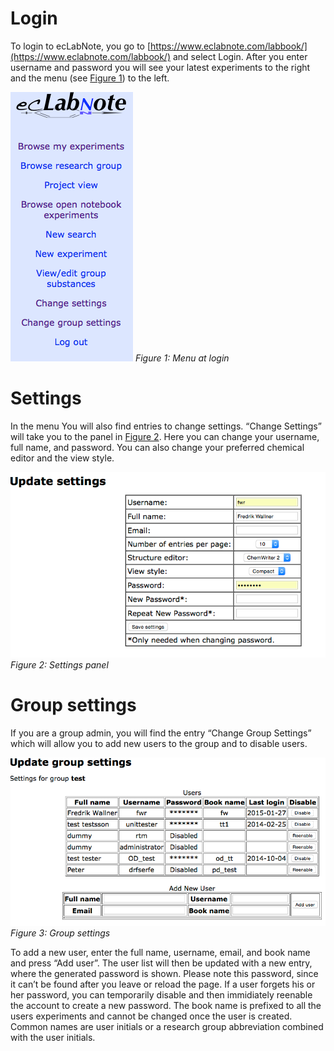 # Login
To login to ecLabNote, you go to [https://www.eclabnote.com/labbook/](https://www.eclabnote.com/labbook/) and select Login. After you enter username and password you will see your latest experiments to the right and the menu (see [Figure 1](#fig1)) to the left.

<a name="fig1"></a>![Figure 1: Menu at login](img/ecLabNote_menu.png "Figure 1: Menu at login")
*Figure 1: Menu at login*

# Settings
In the menu You will also find entries to change settings. “Change Settings” will take you to the panel in [Figure 2](#fig2). Here you can change your username, full name, and password. You can also change your preferred chemical editor and the view style.

<a name="fig2"></a>![Figure 2: Settings panel](img/ecLabNote_settings.png "Figure 2: Settings panel")
*Figure 2: Settings panel*

# Group settings
If you are a group admin, you will find the entry “Change Group Settings” which will allow you to add new users to the group and to disable users.

<a name="fig3"></a>![Figure 3: Group settings](img/ecLabNote_groupsettings.png "Figure 3: Group settings")
*Figure 3: Group settings*

To add a new user, enter the full name, username, email, and book name and press “Add user”. The user list will then be updated with a new entry, where the generated password is shown. Please note this password, since it can’t be found after you leave or reload the page. If a user forgets his or her password, you can temporarily disable and then immidiately reenable the account to create a new password. The book name is prefixed to all the users experiments and cannot be changed once the user is created. Common names are user initials or a research group abbreviation combined with the user initials.
